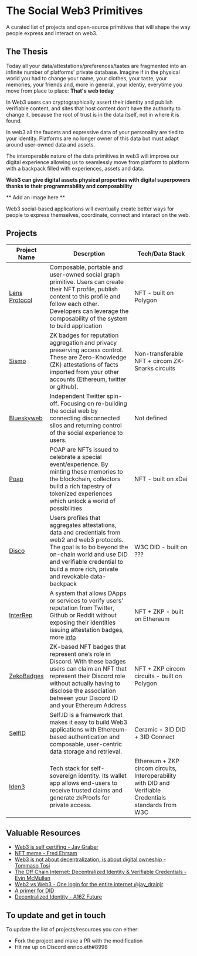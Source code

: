 # The Social Web3 Primitives
A curated list of projects and open-source primitives that will shape the way people express and interact on web3.

## The Thesis

Today all your data/attestations/preferences/tastes are fragmented into an infinite number of platforms' private database. Imagine if in the physical world you had to change your name, your clothes, your taste, your memories, your friends and, more in general, your identiy, everytime you move from place to place: **That's web today**

In Web3 users can cryptographically assert their identity and publish verifiable content, and sites that host content don’t have the authority to change it, because the root of trust is in the data itself, not in where it is found.

In web3 all the faucets and expressive data of your personality are tied to your identity. Platforms are no longer owner of this data but must adapt around user-owned data and assets. 

The interoperable nature of the data primitives in web3 will improve our digital experience allowing us to seamlessly move from platform to platform with a backpack filled with experiences, assets and data. 

**Web3 can give digital assets physical properties with digital superpowers thanks to their programmability and composability**

** Add an image here **

Web3 social-based applications will eventually create better ways for people to express themselves, coordinate, connect and interact on the web.

## Projects

| Project Name     | Descrption      | Tech/Data Stack     | 
| -------------    | --------        |  --------    |
| [Lens Protocol](https://lens.dev/)        |  Composable, portable and user-owned social graph primitive. Users can create their NFT profile, publish content to this profile and follow each other. Developers can leverage the composability of the system to build application  | NFT - built on Polygon  |
| [Sismo](https://www.sismo.io/)            |  ZK badges for reputation aggregation and privacy preserving access control. These are Zero-Knowledge (ZK) attestations of facts imported from your other accounts (Ethereum, twitter or github).| Non-transferable NFT + circom ZK-Snarks circuits  |
| [Blueskyweb](https://blueskyweb.org/)     |  Independent Twitter spin-off. Focusing on re-building the social web by connecting disconnected silos and returning control of the social experience to users.  |  Not defined  |
| [Poap](https://poap.xyz/)              |  POAP are NFTs issued to celebrate a special event/experience. By minting these memories to the blockchain, collectors build a rich tapestry of tokenized experiences which unlock a world of possibilities  |  NFT - built on xDai  |
| [Disco](https://www.disco.xyz/)         |  Users profiles that aggregates attestations, data and credentials from web2 and web3 protocols. The goal is to bo beyond the on-chain world and use DID and verifiable credential to build a more rich, private and revokable data-backpack |  W3C DID  - built on ???  |
| [InterRep](https://kovan.interep.link/)   |  A system that allows DApps or services to verify users' reputation from Twitter, Github or Reddit without exposing their identities issuing attestation badges, more [info](https://jaygraber.medium.com/introducing-interrep-255d3f56682) |  NFT + ZKP  - built on Ethereum  |
| [ZekoBadges](https://github.com/enricobottazzi/ZekoBadges)  |  ZK-based NFT badges that represent one’s role in Discord. With these badges users can claim an NFT that represent their Discord role without actually having to disclose the association between your Discord ID and your Ethereum Address |  NFT + ZKP circom circuits  - built on Polygon  |
| [SelfID](https://developers.ceramic.network/reference/self-id/)|  Self.ID is a framework that makes it easy to build Web3 applications with Ethereum-based authentication and composable, user-centric data storage and retrieval.|  Ceramic + 3ID DID + 3ID Connect  |
| [Iden3](https://iden3.io/) |  Tech stack for self-sovereign identity. Its wallet app allows end-users to receive trusted claims and generate zkProofs for private access.|  Ethereum + ZKP circom circuits, Interoperability with DID and Verifiable Credentials standards from W3C  |

## Valuable Resources

- [Web3 is self certifing - Jay Graber](https://jaygraber.medium.com/web3-is-self-certifying-9dad77fd8d81)
- [NFT meme - Fred Ehrsam](https://twitter.com/FEhrsam/status/1459227915053256708)
- [Web3 is not about decentralization, is about digital owneship - Tommaso Tosi](https://twitter.com/tosi_tommaso/status/1480895337468366848)
- [The Off Chain Internet: Decentralized Identity & Verifiable Credentials - Evin McMullen](https://www.youtube.com/watch?v=EZ_Bb6j87mg&t=7s)
- [Web2 vs Web3 - One login for the entire internet @jay_drainjr](https://twitter.com/jay_drainjr/status/1479162409080090626?s=20&t=3wmhIRfp8PQCiiHcBEBJdw)
- [A primer for DID](https://w3c-ccg.github.io/did-primer/)
- [Decentralized Identity - A16Z Future](https://future.a16z.com/decentralized-identity-on-chain-reputation/)

## To update and get in touch

To update the list of projects/resources you can either: 
- Fork the project and make a PR with the modification
- Hit me up on Discord enrico.eth#8998 
